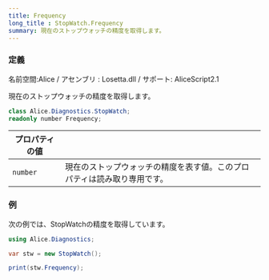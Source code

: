```yaml
---
title: Frequency
long_title : StopWatch.Frequency
summary: 現在のストップウォッチの精度を取得します。
---
```

### 定義
名前空間:Alice / アセンブリ : Losetta.dll / サポート: AliceScript2.1

現在のストップウォッチの精度を取得します。

```cs title="AliceScript"
class Alice.Diagnostics.StopWatch;
readonly number Frequency;
```

|プロパティの値| |
|-|-|
|`number`| 現在のストップウォッチの精度を表す値。このプロパティは読み取り専用です。|

### 例
次の例では、StopWatchの精度を取得しています。

```cs title="AliceScript"
using Alice.Diagnostics;

var stw = new StopWatch();

print(stw.Frequency);
```